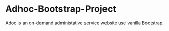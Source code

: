 # Adhoc-Bootstrap-Project

Adoc is an on-demand administative service website use vanilla Bootstrap.
